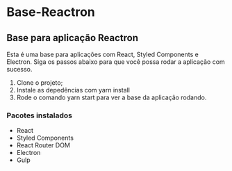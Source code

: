 # Base-Reactron
## Base para aplicação Reactron

 Esta é uma base para aplicações com React, Styled Components e Electron. Siga os passos abaixo para que você possa rodar a aplicação com sucesso.

1) Clone o projeto;
2) Instale as depedências com yarn install
3) Rode o comando yarn start para ver a base da aplicação rodando.

### Pacotes instalados
- React
- Styled Components
- React Router DOM
- Electron
- Gulp